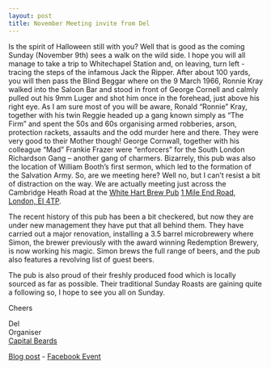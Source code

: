 ```yaml
---
layout: post
title: November Meeting invite from Del
---
```

Is the spirit of Halloween still with you?  Well that is good as the coming Sunday (November 9th) sees a walk on the wild side.  I hope you will all manage to take a trip to Whitechapel Station and, on leaving, turn left - tracing the steps of the infamous Jack the Ripper.  After about 100 yards, you will then pass the Blind Beggar where on the 9 March 1966, Ronnie Kray walked into the Saloon Bar and stood in front of George Cornell and calmly pulled out his 9mm Luger and shot him once in the forehead, just above his right eye.  As I am sure most of you will be aware, Ronald “Ronnie” Kray, together with his twin Reggie headed up a gang known simply as “The Firm” and spent the 50s and 60s organising armed robberies, arson, protection rackets, assaults and the odd murder here and there.  They were very good to their Mother though!  George Cornwall, together with his colleague “Mad” Frankie Frazer were “enforcers” for the South London Richardson Gang – another gang of charmers.  Bizarrely, this pub was also the location of William Booth’s first sermon, which led to the formation of the Salvation Army.  So, are we meeting here?  Well no, but I can’t resist a bit of distraction on the way.  We are actually meeting just across the Cambridge Heath Road at the [White Hart Brew Pub](http://www.the-white-hart.co.uk/home) [1 Mile End Road, London, EI 4TP](http://www.openstreetmap.org/?mlat=51.52011&mlon=-0.05621#map=17/51.52011/-0.05621).

The recent history of this pub has been a bit checkered, but now they are under new management they have put that all behind them.   They have carried out a major renovation, installing a 3.5 barrel microbrewery where Simon, the brewer previously with the award winning Redemption Brewery, is now working his magic.  Simon brews the full range of beers, and the pub also features a revolving list of guest beers. 

The pub is also proud of their freshly produced food which is locally sourced as far as possible.  Their traditional Sunday Roasts are gaining quite a following so, I hope to see you all on Sunday.

Cheers

Del<br />
Organiser<br />
[Capital Beards](http://capitalbeards.org.uk)

[Blog post](http://capitalbeards.org.uk/2014/11/01/November-2014-Meeting/) - [Facebook Event](https://www.facebook.com/events/367009216796449/)
